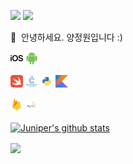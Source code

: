 <p>
  <a href="https://heyjuniper.tistory.com/" target="_blank"><img src="https://img.shields.io/badge/Blog-CE0721?style=flat-square&logo=GitHub%20Sponsors&logoColor=white"/></a>
  <a href="mailto:heyjuniper92@gmail.com" target="_blank"><img src="https://img.shields.io/badge/heyjuniper92@gmail.com-EA4335?style=flat-square&logo=Gmail&logoColor=white"/></a>
</p>

<p>
  👋&nbsp; 안녕하세요. 양정원입니다 :) <br/>
<!-- </p>




<p>
  **Languages and Tools:** 
  <img src="https://img.shields.io/badge/Android-3DDC84?style=flat-square&logo=Android&logoColor=white"/>
  <img src="https://img.shields.io/badge/iOS-000000?style=flat-square&logo=iOS&logoColor=white"/>
</p>
<p>
  <img src="https://img.shields.io/badge/Kotlin-31A8FF?style=flat-square&logo=Kotlin&logoColor=white"/> 
  <img src="https://img.shields.io/badge/Swift-FA7343?style=flat-square&logo=Swift&logoColor=white"/>
  <img src="https://img.shields.io/badge/C-02458D?style=flat-square&logo=C&logoColor=white"/>
  <img src="https://img.shields.io/badge/Python-FDEE21?style=flat-square&logo=Python&logoColor=white"/>
</p> -->

 
<p>
<code><img height="20" src="https://raw.githubusercontent.com/github/explore/80688e429a7d4ef2fca1e82350fe8e3517d3494d/topics/ios/ios.png"></code>
<code><img height="20" src="https://raw.githubusercontent.com/github/explore/80688e429a7d4ef2fca1e82350fe8e3517d3494d/topics/android/android.png"></code>
</p>


<p>
<code><img height="20" src="https://raw.githubusercontent.com/github/explore/80688e429a7d4ef2fca1e82350fe8e3517d3494d/topics/swift/swift.png"></code> 
<code><img height="20" src="https://raw.githubusercontent.com/github/explore/80688e429a7d4ef2fca1e82350fe8e3517d3494d/topics/c/c.png"></code>
<code><img height="20" src="https://raw.githubusercontent.com/github/explore/5c058a388828bb5fde0bcafd4bc867b5bb3f26f3/topics/python/python.png"></code>
<code><img height="20" src="https://raw.githubusercontent.com/github/explore/80688e429a7d4ef2fca1e82350fe8e3517d3494d/topics/kotlin/kotlin.png"></code>    
</p>

<p>
<code><img height="20" src="https://raw.githubusercontent.com/github/explore/80688e429a7d4ef2fca1e82350fe8e3517d3494d/topics/firebase/firebase.png"></code>
<code><img height="20" src="https://raw.githubusercontent.com/github/explore/80688e429a7d4ef2fca1e82350fe8e3517d3494d/topics/mysql/mysql.png"></code>
</p>





<p>
<a href="https://github.com/juniper92/github-readme-stats">
  <img align="center" src="https://github-readme-stats.vercel.app/api?username=juniper92&show_icons=true&include_all_commits=true&theme=material-oceanic" alt="Juniper's github stats" />
</a>
  </p>
  
  
  <p>
<a href="https://github.com/juniper92/github-readme-stats">
  <img align="center" src="https://github-readme-stats.vercel.app/api/top-langs/?username=juniper92&layout=compact&theme=material-oceanic" />
</a>
  </p>

